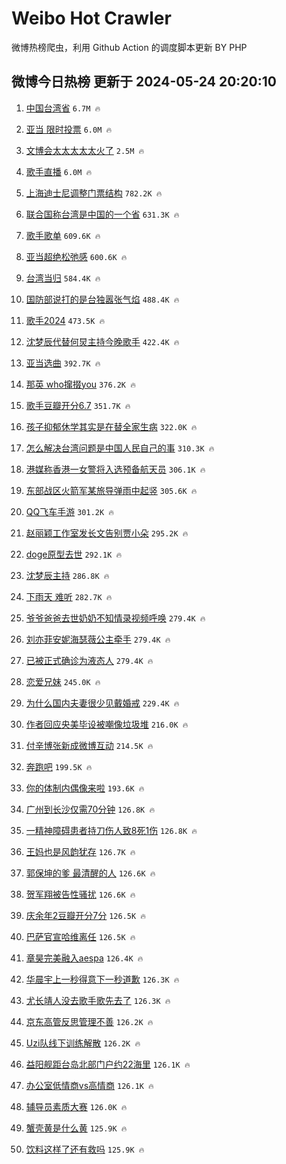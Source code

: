 # Weibo Hot Crawler 



微博热榜爬虫，利用 Github Action 的调度脚本更新 BY PHP 


## 微博今日热榜 更新于 2024-05-24 20:20:10 
1. [中国台湾省](https://s.weibo.com/weibo?q=%23%E4%B8%AD%E5%9B%BD%E5%8F%B0%E6%B9%BE%E7%9C%81%23&t=31&band_rank=1&Refer=top) `6.7M 🔥` 

1. [亚当 限时投票](https://s.weibo.com/weibo?q=%E4%BA%9A%E5%BD%93%20%E9%99%90%E6%97%B6%E6%8A%95%E7%A5%A8&t=31&band_rank=2&Refer=top) `6.0M 🔥` 

1. [文博会太太太太太火了](https://s.weibo.com/weibo?q=%23%E6%96%87%E5%8D%9A%E4%BC%9A%E5%A4%AA%E5%A4%AA%E5%A4%AA%E5%A4%AA%E5%A4%AA%E7%81%AB%E4%BA%86%23&t=31&band_rank=3&Refer=top) `2.5M 🔥` 

1. [歌手直播](https://s.weibo.com/weibo?q=%E6%AD%8C%E6%89%8B%E7%9B%B4%E6%92%AD&t=31&band_rank=4&Refer=top) `6.0M 🔥` 

1. [上海迪士尼调整门票结构](https://s.weibo.com/weibo?q=%23%E4%B8%8A%E6%B5%B7%E8%BF%AA%E5%A3%AB%E5%B0%BC%E8%B0%83%E6%95%B4%E9%97%A8%E7%A5%A8%E7%BB%93%E6%9E%84%23&t=31&band_rank=5&Refer=top) `782.2K 🔥` 

1. [联合国称台湾是中国的一个省](https://s.weibo.com/weibo?q=%23%E8%81%94%E5%90%88%E5%9B%BD%E7%A7%B0%E5%8F%B0%E6%B9%BE%E6%98%AF%E4%B8%AD%E5%9B%BD%E7%9A%84%E4%B8%80%E4%B8%AA%E7%9C%81%23&t=31&band_rank=6&Refer=top) `631.3K 🔥` 

1. [歌手歌单](https://s.weibo.com/weibo?q=%E6%AD%8C%E6%89%8B%E6%AD%8C%E5%8D%95&t=31&band_rank=7&Refer=top) `609.6K 🔥` 

1. [亚当超绝松弛感](https://s.weibo.com/weibo?q=%23%E4%BA%9A%E5%BD%93%E8%B6%85%E7%BB%9D%E6%9D%BE%E5%BC%9B%E6%84%9F%23&t=31&band_rank=8&Refer=top) `600.6K 🔥` 

1. [台湾当归](https://s.weibo.com/weibo?q=%23%E5%8F%B0%E6%B9%BE%E5%BD%93%E5%BD%92%23&t=31&band_rank=9&Refer=top) `584.4K 🔥` 

1. [国防部说打的是台独嚣张气焰](https://s.weibo.com/weibo?q=%23%E5%9B%BD%E9%98%B2%E9%83%A8%E8%AF%B4%E6%89%93%E7%9A%84%E6%98%AF%E5%8F%B0%E7%8B%AC%E5%9A%A3%E5%BC%A0%E6%B0%94%E7%84%B0%23&t=31&band_rank=10&Refer=top) `488.4K 🔥` 

1. [歌手2024](https://s.weibo.com/weibo?q=%E6%AD%8C%E6%89%8B2024&t=31&band_rank=11&Refer=top) `473.5K 🔥` 

1. [沈梦辰代替何炅主持今晚歌手](https://s.weibo.com/weibo?q=%23%E6%B2%88%E6%A2%A6%E8%BE%B0%E4%BB%A3%E6%9B%BF%E4%BD%95%E7%82%85%E4%B8%BB%E6%8C%81%E4%BB%8A%E6%99%9A%E6%AD%8C%E6%89%8B%23&t=31&band_rank=12&Refer=top) `422.4K 🔥` 

1. [亚当选曲](https://s.weibo.com/weibo?q=%E4%BA%9A%E5%BD%93%E9%80%89%E6%9B%B2&t=31&band_rank=13&Refer=top) `392.7K 🔥` 

1. [那英 who撺掇you](https://s.weibo.com/weibo?q=%E9%82%A3%E8%8B%B1%20who%E6%92%BA%E6%8E%87you&t=31&band_rank=14&Refer=top) `376.2K 🔥` 

1. [歌手豆瓣开分6.7](https://s.weibo.com/weibo?q=%23%E6%AD%8C%E6%89%8B%E8%B1%86%E7%93%A3%E5%BC%80%E5%88%866.7%23&t=31&band_rank=15&Refer=top) `351.7K 🔥` 

1. [孩子抑郁休学其实是在替全家生病](https://s.weibo.com/weibo?q=%23%E5%AD%A9%E5%AD%90%E6%8A%91%E9%83%81%E4%BC%91%E5%AD%A6%E5%85%B6%E5%AE%9E%E6%98%AF%E5%9C%A8%E6%9B%BF%E5%85%A8%E5%AE%B6%E7%94%9F%E7%97%85%23&t=31&band_rank=16&Refer=top) `322.0K 🔥` 

1. [怎么解决台湾问题是中国人民自己的事](https://s.weibo.com/weibo?q=%23%E6%80%8E%E4%B9%88%E8%A7%A3%E5%86%B3%E5%8F%B0%E6%B9%BE%E9%97%AE%E9%A2%98%E6%98%AF%E4%B8%AD%E5%9B%BD%E4%BA%BA%E6%B0%91%E8%87%AA%E5%B7%B1%E7%9A%84%E4%BA%8B%23&t=31&band_rank=17&Refer=top) `310.3K 🔥` 

1. [港媒称香港一女警将入选预备航天员](https://s.weibo.com/weibo?q=%23%E6%B8%AF%E5%AA%92%E7%A7%B0%E9%A6%99%E6%B8%AF%E4%B8%80%E5%A5%B3%E8%AD%A6%E5%B0%86%E5%85%A5%E9%80%89%E9%A2%84%E5%A4%87%E8%88%AA%E5%A4%A9%E5%91%98%23&t=31&band_rank=18&Refer=top) `306.1K 🔥` 

1. [东部战区火箭军某旅导弹雨中起竖](https://s.weibo.com/weibo?q=%23%E4%B8%9C%E9%83%A8%E6%88%98%E5%8C%BA%E7%81%AB%E7%AE%AD%E5%86%9B%E6%9F%90%E6%97%85%E5%AF%BC%E5%BC%B9%E9%9B%A8%E4%B8%AD%E8%B5%B7%E7%AB%96%23&t=31&band_rank=19&Refer=top) `305.6K 🔥` 

1. [QQ飞车手游](https://s.weibo.com/weibo?q=%23QQ%E9%A3%9E%E8%BD%A6%E6%89%8B%E6%B8%B8%23&t=31&band_rank=20&Refer=top) `301.2K 🔥` 

1. [赵丽颖工作室发长文告别贾小朵](https://s.weibo.com/weibo?q=%23%E8%B5%B5%E4%B8%BD%E9%A2%96%E5%B7%A5%E4%BD%9C%E5%AE%A4%E5%8F%91%E9%95%BF%E6%96%87%E5%91%8A%E5%88%AB%E8%B4%BE%E5%B0%8F%E6%9C%B5%23&t=31&band_rank=21&Refer=top) `295.2K 🔥` 

1. [doge原型去世](https://s.weibo.com/weibo?q=%23doge%E5%8E%9F%E5%9E%8B%E5%8E%BB%E4%B8%96%23&t=31&band_rank=22&Refer=top) `292.1K 🔥` 

1. [沈梦辰主持](https://s.weibo.com/weibo?q=%E6%B2%88%E6%A2%A6%E8%BE%B0%E4%B8%BB%E6%8C%81&t=31&band_rank=23&Refer=top) `286.8K 🔥` 

1. [下雨天 难听](https://s.weibo.com/weibo?q=%E4%B8%8B%E9%9B%A8%E5%A4%A9%20%E9%9A%BE%E5%90%AC&t=31&band_rank=24&Refer=top) `282.7K 🔥` 

1. [爷爷爸爸去世奶奶不知情录视频呼唤](https://s.weibo.com/weibo?q=%23%E7%88%B7%E7%88%B7%E7%88%B8%E7%88%B8%E5%8E%BB%E4%B8%96%E5%A5%B6%E5%A5%B6%E4%B8%8D%E7%9F%A5%E6%83%85%E5%BD%95%E8%A7%86%E9%A2%91%E5%91%BC%E5%94%A4%23&t=31&band_rank=25&Refer=top) `279.4K 🔥` 

1. [刘亦菲安妮海瑟薇公主牵手](https://s.weibo.com/weibo?q=%23%E5%88%98%E4%BA%A6%E8%8F%B2%E5%AE%89%E5%A6%AE%E6%B5%B7%E7%91%9F%E8%96%87%E5%85%AC%E4%B8%BB%E7%89%B5%E6%89%8B%23&t=31&band_rank=26&Refer=top) `279.4K 🔥` 

1. [已被正式确诊为液态人](https://s.weibo.com/weibo?q=%23%E5%B7%B2%E8%A2%AB%E6%AD%A3%E5%BC%8F%E7%A1%AE%E8%AF%8A%E4%B8%BA%E6%B6%B2%E6%80%81%E4%BA%BA%23&t=31&band_rank=27&Refer=top) `279.4K 🔥` 

1. [恋爱兄妹](https://s.weibo.com/weibo?q=%E6%81%8B%E7%88%B1%E5%85%84%E5%A6%B9&t=31&band_rank=28&Refer=top) `245.0K 🔥` 

1. [为什么国内夫妻很少见戴婚戒](https://s.weibo.com/weibo?q=%23%E4%B8%BA%E4%BB%80%E4%B9%88%E5%9B%BD%E5%86%85%E5%A4%AB%E5%A6%BB%E5%BE%88%E5%B0%91%E8%A7%81%E6%88%B4%E5%A9%9A%E6%88%92%23&t=31&band_rank=29&Refer=top) `229.4K 🔥` 

1. [作者回应央美毕设被嘲像垃圾堆](https://s.weibo.com/weibo?q=%23%E4%BD%9C%E8%80%85%E5%9B%9E%E5%BA%94%E5%A4%AE%E7%BE%8E%E6%AF%95%E8%AE%BE%E8%A2%AB%E5%98%B2%E5%83%8F%E5%9E%83%E5%9C%BE%E5%A0%86%23&t=31&band_rank=30&Refer=top) `216.0K 🔥` 

1. [付辛博张新成微博互动](https://s.weibo.com/weibo?q=%23%E4%BB%98%E8%BE%9B%E5%8D%9A%E5%BC%A0%E6%96%B0%E6%88%90%E5%BE%AE%E5%8D%9A%E4%BA%92%E5%8A%A8%23&t=31&band_rank=31&Refer=top) `214.5K 🔥` 

1. [奔跑吧](https://s.weibo.com/weibo?q=%E5%A5%94%E8%B7%91%E5%90%A7&t=31&band_rank=32&Refer=top) `199.5K 🔥` 

1. [你的体制内偶像来啦](https://s.weibo.com/weibo?q=%23%E4%BD%A0%E7%9A%84%E4%BD%93%E5%88%B6%E5%86%85%E5%81%B6%E5%83%8F%E6%9D%A5%E5%95%A6%23&t=31&band_rank=33&Refer=top) `193.6K 🔥` 

1. [广州到长沙仅需70分钟](https://s.weibo.com/weibo?q=%23%E5%B9%BF%E5%B7%9E%E5%88%B0%E9%95%BF%E6%B2%99%E4%BB%85%E9%9C%8070%E5%88%86%E9%92%9F%23&t=31&band_rank=34&Refer=top) `126.8K 🔥` 

1. [一精神障碍患者持刀伤人致8死1伤](https://s.weibo.com/weibo?q=%23%E4%B8%80%E7%B2%BE%E7%A5%9E%E9%9A%9C%E7%A2%8D%E6%82%A3%E8%80%85%E6%8C%81%E5%88%80%E4%BC%A4%E4%BA%BA%E8%87%B48%E6%AD%BB1%E4%BC%A4%23&t=31&band_rank=35&Refer=top) `126.8K 🔥` 

1. [王妈也是风韵犹存](https://s.weibo.com/weibo?q=%E7%8E%8B%E5%A6%88%E4%B9%9F%E6%98%AF%E9%A3%8E%E9%9F%B5%E7%8A%B9%E5%AD%98&t=31&band_rank=36&Refer=top) `126.7K 🔥` 

1. [郭保坤的爹 最清醒的人](https://s.weibo.com/weibo?q=%E9%83%AD%E4%BF%9D%E5%9D%A4%E7%9A%84%E7%88%B9%20%E6%9C%80%E6%B8%85%E9%86%92%E7%9A%84%E4%BA%BA&t=31&band_rank=37&Refer=top) `126.6K 🔥` 

1. [贺军翔被告性骚扰](https://s.weibo.com/weibo?q=%23%E8%B4%BA%E5%86%9B%E7%BF%94%E8%A2%AB%E5%91%8A%E6%80%A7%E9%AA%9A%E6%89%B0%23&t=31&band_rank=38&Refer=top) `126.6K 🔥` 

1. [庆余年2豆瓣开分7分](https://s.weibo.com/weibo?q=%23%E5%BA%86%E4%BD%99%E5%B9%B42%E8%B1%86%E7%93%A3%E5%BC%80%E5%88%867%E5%88%86%23&t=31&band_rank=39&Refer=top) `126.5K 🔥` 

1. [巴萨官宣哈维离任](https://s.weibo.com/weibo?q=%23%E5%B7%B4%E8%90%A8%E5%AE%98%E5%AE%A3%E5%93%88%E7%BB%B4%E7%A6%BB%E4%BB%BB%23&t=31&band_rank=40&Refer=top) `126.5K 🔥` 

1. [章昊完美融入aespa](https://s.weibo.com/weibo?q=%23%E7%AB%A0%E6%98%8A%E5%AE%8C%E7%BE%8E%E8%9E%8D%E5%85%A5aespa%23&t=31&band_rank=41&Refer=top) `126.4K 🔥` 

1. [华晨宇上一秒得意下一秒道歉](https://s.weibo.com/weibo?q=%23%E5%8D%8E%E6%99%A8%E5%AE%87%E4%B8%8A%E4%B8%80%E7%A7%92%E5%BE%97%E6%84%8F%E4%B8%8B%E4%B8%80%E7%A7%92%E9%81%93%E6%AD%89%23&t=31&band_rank=42&Refer=top) `126.3K 🔥` 

1. [尤长靖人没去歌手歌先去了](https://s.weibo.com/weibo?q=%23%E5%B0%A4%E9%95%BF%E9%9D%96%E4%BA%BA%E6%B2%A1%E5%8E%BB%E6%AD%8C%E6%89%8B%E6%AD%8C%E5%85%88%E5%8E%BB%E4%BA%86%23&t=31&band_rank=43&Refer=top) `126.3K 🔥` 

1. [京东高管反思管理不善](https://s.weibo.com/weibo?q=%23%E4%BA%AC%E4%B8%9C%E9%AB%98%E7%AE%A1%E5%8F%8D%E6%80%9D%E7%AE%A1%E7%90%86%E4%B8%8D%E5%96%84%23&t=31&band_rank=44&Refer=top) `126.2K 🔥` 

1. [Uzi队线下训练解散](https://s.weibo.com/weibo?q=%23Uzi%E9%98%9F%E7%BA%BF%E4%B8%8B%E8%AE%AD%E7%BB%83%E8%A7%A3%E6%95%A3%23&t=31&band_rank=45&Refer=top) `126.2K 🔥` 

1. [益阳舰距台岛北部门户约22海里](https://s.weibo.com/weibo?q=%23%E7%9B%8A%E9%98%B3%E8%88%B0%E8%B7%9D%E5%8F%B0%E5%B2%9B%E5%8C%97%E9%83%A8%E9%97%A8%E6%88%B7%E7%BA%A622%E6%B5%B7%E9%87%8C%23&t=31&band_rank=46&Refer=top) `126.1K 🔥` 

1. [办公室低情商vs高情商](https://s.weibo.com/weibo?q=%E5%8A%9E%E5%85%AC%E5%AE%A4%E4%BD%8E%E6%83%85%E5%95%86vs%E9%AB%98%E6%83%85%E5%95%86&t=31&band_rank=47&Refer=top) `126.1K 🔥` 

1. [辅导员素质大赛](https://s.weibo.com/weibo?q=%E8%BE%85%E5%AF%BC%E5%91%98%E7%B4%A0%E8%B4%A8%E5%A4%A7%E8%B5%9B&t=31&band_rank=48&Refer=top) `126.0K 🔥` 

1. [蟹壳黄是什么黄](https://s.weibo.com/weibo?q=%23%E8%9F%B9%E5%A3%B3%E9%BB%84%E6%98%AF%E4%BB%80%E4%B9%88%E9%BB%84%23&t=31&band_rank=49&Refer=top) `125.9K 🔥` 

1. [饮料这样了还有救吗](https://s.weibo.com/weibo?q=%23%E9%A5%AE%E6%96%99%E8%BF%99%E6%A0%B7%E4%BA%86%E8%BF%98%E6%9C%89%E6%95%91%E5%90%97%23&t=31&band_rank=50&Refer=top) `125.9K 🔥` 

